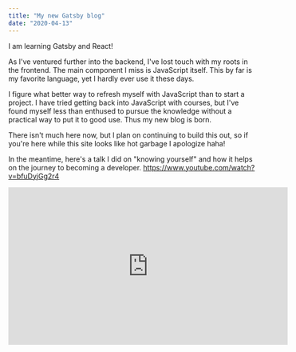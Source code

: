 ```yaml
---
title: "My new Gatsby blog"
date: "2020-04-13"
---
```


I am learning Gatsby and React!

As I've ventured further into the backend, I've lost touch with my roots in the frontend. The main component I miss is JavaScript itself. This by far is my favorite language, yet I hardly ever use it these days.

I figure what better way to refresh myself with JavaScript than to start a project. I have tried getting back into JavaScript with courses, but I've found myself less than enthused to pursue the knowledge without a practical way to put it to good use. Thus my new blog is born.

There isn't much here now, but I plan on continuing to build this out, so if you're here while this site looks like hot garbage I apologize haha!

In the meantime, here's a talk I did on "knowing yourself" and how it helps on the journey to becoming a developer. https://www.youtube.com/watch?v=bfuDyjGg2r4

<iframe width="560" height="315" src="https://www.youtube.com/embed/bfuDyjGg2r4" frameborder="0" allowfullscreen></iframe>
